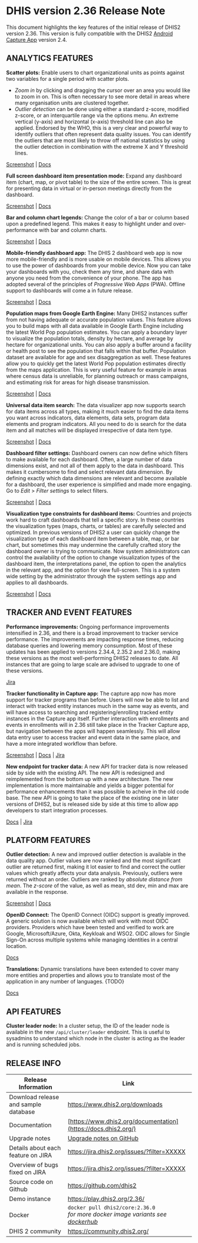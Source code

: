 # DHIS version 2.36 Release Note

This document highlights the key features of the initial release of DHIS2 version 2.36. This version is fully compatible with the DHIS2 [Android Capture App](https://www.dhis2.org/android-2-4) version 2.4.


## ANALYTICS FEATURES

**Scatter plots:** Enable users to chart organizational units as points against two variables for a single period with scatter plots.

  - *Zoom in* by clicking and dragging the cursor over an area you would like to zoom in on. This is often necessary to see more detail in areas where many organisation units are clustered together. 
  - *Outlier detection* can be done using either a standard z-score, modified z-score, or an interquartile range via the options menu. An extreme vertical (y-axis) and horizontal (x-axis) threshold line can also be applied. Endorsed by the WHO, this is a very clear and powerful way to identify outliers that often represent data quality issues. You can identify the outliers that are most likely to throw off national statistics by using the outlier detection in combination with the extreme X and Y threshold lines.

[Screenshot]() | [Docs]()

**Full screen dashboard item presentation mode:** Expand any dashboard item (chart, map, or pivot table) to the size of the entire screen. This is great  for presenting data in virtual or in-person meetings directly from the dashboard.

[Screenshot]() | [Docs]()

**Bar and column chart legends:** Change the color of a bar or column based upon a predefined legend. This makes it easy to highlight under and over-performance with bar and column charts.

[Screenshot]() | [Docs]()

**Mobile-friendly dashboard app:** The DHIS 2 dashboard web app is now more mobile-friendly and is more usable on mobile devices. This allows you to use the power of dashboards from your mobile device. Now you can take your dashboards with you, check them any time, and share data with anyone you need from the convenience of your phone. The app has adopted several of the principles of _Progressive Web Apps_ (PWA). Offline support to dashboards will come a in future release.

[Screenshot]() | [Docs]()

**Population maps from Google Earth Engine:** Many DHIS2 instances suffer from not having adequate or accurate population values. This feature allows you to build maps with all data available in Google Earth Engine including the latest World Pop population estimates. You can apply a boundary layer to visualize the population totals, density by hectare, and average by hectare for organizational units. You can also apply a buffer around a facility or health post to see the population that falls within that buffer. Population dataset are available for age and sex disaggregation as well. These features allow you to quickly get the latest World Pop population estimates directly from the maps application. This is very useful feature for example in areas where census data is unreliable, for planning outreach or mass campaigns, and estimating risk for areas for high disease transmission.

[Screenshot]() | [Docs]()

**Universal data item search:** The data visualizer app now supports search for data items across all types, making it much easier to find the data items you want across indicators, data elements, data sets, program data elements and program indicators. All you need to do is search for the data item and all matches will be displayed irrespective of data item type.

[Screenshot]() | [Docs]()

**Dashboard filter settings:** Dashboard owners can now define which filters to make available for each dashboard. Often, a large number of data dimensions exist, and not all of them apply to the data in dashboard. This makes it cumbersome to find and select relevant data dimension. By defining exactly which data dimensions are relevant and become available for a dashboard, the user experience is simplified and made more engaging. Go to _Edit_ > _Filter settings_ to select filters.

[Screenshot]() | [Docs]()

**Visualization type constraints for dashboard items:** Countries and projects work hard to craft dashboards that tell a specific story. In these countries the visualization types (maps, charts, or tables) are carefully selected and optimized. In previous versions of DHIS2 a user can quickly change the visualization type of each dashboard item between a table, map, or bar chart, but sometimes this may undermine the carefully crafted story the dashboard owner is trying to communicate. Now system administrators can control the availability of the option to change visualization types of the dashboard item, the interpretations panel, the option to open the analytics in the relevant app, and the option for view full-screen. This is a system wide setting by the administrator through the system settings app and applies to all dashboards.

[Screenshot]() | [Docs]()


## TRACKER AND EVENT FEATURES

**Performance improvements:** Ongoing performance improvements intensified in 2.36, and there is a broad improvement to tracker service performance. The improvements are impacting response times, reducing database queries and lowering memory consumption. Most of these updates has been applied to versions 2.34.4, 2.35.2 and 2.36.0, making these versions as the most well-performing DHIS2 releases to date. All instances that are going to large scale are advised to upgrade to one of these versions.

[Jira]()

**Tracker functionality in Capture app:** The capture app now has more support for tracker programs than before. Users will now be able to list and interact with tracked entity instances much in the same way as events, and will have access to searching and registering/enrolling tracked entity instances in the Capture app itself. Further interaction with enrollments and events in enrollments will in 2.36 still take place in the Tracker Capture app, but navigation between the apps will happen seamlessly. This will allow data entry user to access tracker and event data in the same place, and have a more integrated workflow than before.

[Screenshot]() | [Docs]() | [Jira]()

**New endpoint for tracker data:** A new API for tracker data is now released side by side with the existing API. The new API is redesigned and reimplemented from the bottom up with a new architecture. The new implementation is more maintainable and yields a bigger potential for performance enhancements than it was possible to acheive in the old code base. The new API is going to take the place of the existing one in later versions of DHIS2, but is released side by side at this time to allow app developers to start integration processes.

[Docs]() | [Jira]()

## PLATFORM FEATURES

**Outlier detection:** A new and improved outlier detection is available in the data quality app. Outlier values are now ranked and the most significant outlier are returned first, making it lot easier to find and correct the outlier values which greatly affects your data analysis. Previously, outliers were returned without an order. Outliers are ranked by *absolute distance from mean*. The *z-score* of the value, as well as mean, std dev, min and max are available in the response.

[Screenshot]() | [Docs]()

**OpenID Connect:** The OpenID Connect (OIDC) support is greatly improved. A generic solution is now available which will work with most OIDC providers. Providers which have been tested and verified to work are Google, Microsoft/Azure, Okta, Keykloak and WSO2. OIDC allows for Single Sign-On across multiple systems while managing identities in a central location.

[Docs]()

**Translations:** Dynamic translations have been extended to cover many more entities and properties and allows you to translate most of the application in any number of languages. {TODO}

[Docs]()



## API FEATURES

**Cluster leader node:** In a cluster setup, the ID of the leader node is available in the new `/api/cluster/leader` endpoint. This is useful to sysadmins to understand which node in the cluster is acting as the leader and is running scheduled jobs.



## RELEASE INFO


|Release Information|Link|
| --- | --- |
|Download release and sample database|https://www.dhis2.org/downloads|
|Documentation|[https://www.dhis2.org/documentation](https://docs.dhis2.org/)|
|Upgrade notes|[Upgrade notes on GitHub](https://github.com/dhis2/dhis2-releases/blob/master/releases/2.36/README.md)|
|Details about each feature on JIRA|https://jira.dhis2.org/issues/?filter=XXXXX|
|Overview of bugs fixed on JIRA|https://jira.dhis2.org/issues/?filter=XXXXX|
|Source code on Github|https://github.com/dhis2|
|Demo instance|https://play.dhis2.org/2.36/|
|Docker|`docker pull dhis2/core:2.36.0`<br>_for more docker image variants see [dockerhub](https://hub.docker.com/repository/docker/dhis2/core)_|
|DHIS 2 community|https://community.dhis2.org/|
